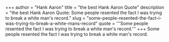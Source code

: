 +++
author = "Hank Aaron"
title = "the best Hank Aaron Quote"
description = "the best Hank Aaron Quote: Some people resented the fact I was trying to break a white man's record."
slug = "some-people-resented-the-fact-i-was-trying-to-break-a-white-mans-record"
quote = '''Some people resented the fact I was trying to break a white man's record.'''
+++
Some people resented the fact I was trying to break a white man's record.
